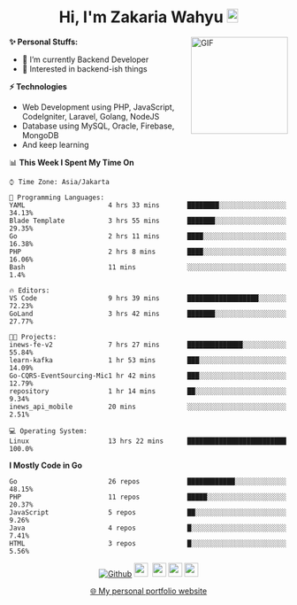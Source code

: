 <h1 align="center">Hi, I'm Zakaria Wahyu <img src="https://github.com/TheDudeThatCode/TheDudeThatCode/blob/master/Assets/Hi.gif" width="20px" height="25px"></h1>

<img align="right" alt="GIF" height="175px" src="https://www.nayakapratama.co.id/wp-content/uploads/2019/07/Website-Maintenance.gif" />

**✨ Personal Stuffs:**
- 🔭 I’m currently Backend Developer
- 🌱 Interested in backend-ish things

**⚡ Technologies**
- Web Development using PHP, JavaScript, CodeIgniter, Laravel, Golang, NodeJS
- Database using MySQL, Oracle, Firebase, MongoDB
- And keep learning

<!--START_SECTION:waka-->
📊 **This Week I Spent My Time On** 

```text
⌚︎ Time Zone: Asia/Jakarta

💬 Programming Languages: 
YAML                     4 hrs 33 mins       ████████░░░░░░░░░░░░░░░░░   34.13% 
Blade Template           3 hrs 55 mins       ███████░░░░░░░░░░░░░░░░░░   29.35% 
Go                       2 hrs 11 mins       ████░░░░░░░░░░░░░░░░░░░░░   16.38% 
PHP                      2 hrs 8 mins        ████░░░░░░░░░░░░░░░░░░░░░   16.06% 
Bash                     11 mins             ░░░░░░░░░░░░░░░░░░░░░░░░░   1.4%

🔥 Editors: 
VS Code                  9 hrs 39 mins       ██████████████████░░░░░░░   72.23% 
GoLand                   3 hrs 42 mins       ███████░░░░░░░░░░░░░░░░░░   27.77%

🐱‍💻 Projects: 
inews-fe-v2              7 hrs 27 mins       ██████████████░░░░░░░░░░░   55.84% 
learn-kafka              1 hr 53 mins        ███░░░░░░░░░░░░░░░░░░░░░░   14.09% 
Go-CQRS-EventSourcing-Mic1 hr 42 mins        ███░░░░░░░░░░░░░░░░░░░░░░   12.79% 
repository               1 hr 14 mins        ██░░░░░░░░░░░░░░░░░░░░░░░   9.34% 
inews_api_mobile         20 mins             ░░░░░░░░░░░░░░░░░░░░░░░░░   2.51%

💻 Operating System: 
Linux                    13 hrs 22 mins      █████████████████████████   100.0%

```

**I Mostly Code in Go** 

```text
Go                       26 repos            ████████████░░░░░░░░░░░░░   48.15% 
PHP                      11 repos            █████░░░░░░░░░░░░░░░░░░░░   20.37% 
JavaScript               5 repos             ██░░░░░░░░░░░░░░░░░░░░░░░   9.26% 
Java                     4 repos             █░░░░░░░░░░░░░░░░░░░░░░░░   7.41% 
HTML                     3 repos             █░░░░░░░░░░░░░░░░░░░░░░░░   5.56%

```



<!--END_SECTION:waka-->

<p align="center">
<a href="https://github.com/zakariawahyu" target="_blank"><img alt="Github" src="https://img.shields.io/badge/GitHub-%2312100E.svg?&style=for-the-badge&logo=Github&logoColor=white" /></a>
<a href="https://www.twitter.com/_zakariawahyu"><img src="https://img.shields.io/badge/twitter-%231DA1F2.svg?&style=for-the-badge&logo=twitter&logoColor=white" height=25></a> 
<a href="https://www.linkedin.com/in/zakariawahyu"><img src="https://img.shields.io/badge/linkedin-%230077B5.svg?&style=for-the-badge&logo=linkedin&logoColor=white" height=25></a> 
<a href="https://www.instagram.com/_zakariawahyu"><img src="https://img.shields.io/badge/instagram-%23E4405F.svg?&style=for-the-badge&logo=instagram&logoColor=white" height=25></a>
<a href="https://medium.com/@zakariawahyu"><img src="https://img.shields.io/badge/Medium-12100E?style=for-the-badge&logo=medium&logoColor=white" height=25></a>
</p>
<p align="center"><a href="https://www.zakariawahyu.com" target="_blank">🌐 My personal portfolio website</a></p>
